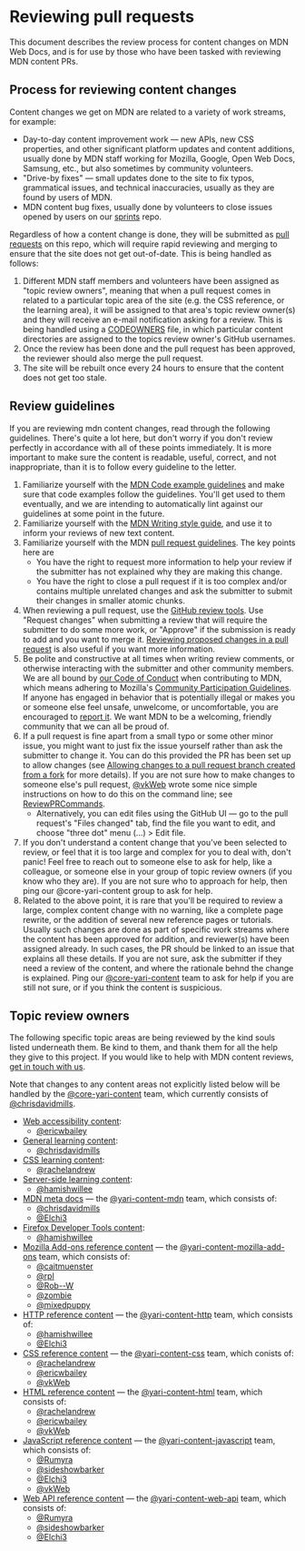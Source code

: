 # Reviewing pull requests

This document describes the review process for content changes on MDN Web Docs, and is for use by those who have been tasked with reviewing MDN content PRs.

## Process for reviewing content changes

Content changes we get on MDN are related to a variety of work streams, for example:

* Day-to-day content improvement work — new APIs, new CSS properties, and other significant platform updates and content additions, usually done by MDN staff working for Mozilla, Google, Open Web Docs, Samsung, etc., but also sometimes by community volunteers.
* "Drive-by fixes" — small updates done to the site to fix typos, grammatical issues, and technical inaccuracies, usually as they are found by users of MDN.
* MDN content bug fixes, usually done by volunteers to close issues opened by users on our [sprints](https://github.com/mdn/sprints/issues) repo.

Regardless of how a content change is done, they will be submitted as [pull requests](https://github.com/mdn/content/pulls) on this repo, which will require rapid reviewing and merging to ensure that the site does not get out-of-date. This is being handled as follows:

1. Different MDN staff members and volunteers have been assigned as "topic review owners", meaning that when a pull request comes in related to a particular topic area of the site (e.g. the CSS reference, or the learning area), it will be assigned to that area's topic review owner(s) and they will receive an e-mail notification asking for a review. This is being handled using a [CODEOWNERS](https://github.com/mdn/content/blob/main/.github/CODEOWNERS) file, in which particular content directories are assigned to the topics review owner's GitHub usernames.
1. Once the review has been done and the pull request has been approved, the reviewer should also merge the pull request.
1. The site will be rebuilt once every 24 hours to ensure that the content does not get too stale.

## Review guidelines

If you are reviewing mdn content changes, read through the following guidelines. There's quite a lot here, but don't worry if you don't review perfectly in accordance with all of these points immediately. It is more important to make sure the content is readable, useful, correct, and not inappropriate, than it is to follow every guideline to the letter.

1. Familiarize yourself with the [MDN Code example guidelines](https://developer.mozilla.org/en-US/docs/MDN/Guidelines/Code_guidelines) and make sure that code examples follow the guidelines. You'll get used to them eventually, and we are intending to automatically lint against our guidelines at some point in the future.
1. Familiarize yourself with the [MDN Writing style guide](https://developer.mozilla.org/en-US/docs/MDN/Guidelines/Writing_style_guide), and use it to inform your reviews of new text content.
1. Familiarize yourself with the MDN [pull request guidelines](https://github.com/mdn/content/blob/main/README.md#pull-request-etiquette). The key points here are
   * You have the right to request more information to help your review if the submitter has not explained why they are making this change.
   * You have the right to close a pull request if it is too complex and/or contains multiple unrelated changes and ask the submitter to submit their changes in smaller atomic chunks.
1. When reviewing a pull request, use the [GitHub review tools](https://docs.github.com/en/free-pro-team@latest/github/collaborating-with-issues-and-pull-requests/about-pull-request-reviews). Use "Request changes" when submitting a review that will require the submitter to do some more work, or "Approve" if the submission is ready to add and you want to merge it. [Reviewing proposed changes in a pull request](https://docs.github.com/en/free-pro-team@latest/github/collaborating-with-issues-and-pull-requests/reviewing-proposed-changes-in-a-pull-request) is also useful if you want more information.
1. Be polite and constructive at all times when writing review comments, or otherwise interacting with the submitter and other community members. We are all bound by [our Code of Conduct](CODE_OF_CONDUCT.md) when contributing to MDN, which means adhering to Mozilla's [Community Participation Guidelines](https://www.mozilla.org/en-US/about/governance/policies/participation/). If anyone has engaged in behavior that is potentially illegal or makes you or someone else feel unsafe, unwelcome, or uncomfortable, you are encouraged to [report it](https://www.mozilla.org/en-US/about/governance/policies/participation/reporting/). We want MDN to be a welcoming, friendly community that we can all be proud of.
1. If a pull request is fine apart from a small typo or some other minor issue, you might want to just fix the issue yourself rather than ask the submitter to change it. You can do this provided the PR has been set up to allow changes (see [Allowing changes to a pull request branch created from a fork](https://docs.github.com/en/free-pro-team@latest/github/collaborating-with-issues-and-pull-requests/allowing-changes-to-a-pull-request-branch-created-from-a-fork) for more details). If you are not sure how to make changes to someone else's pull request, [@vkWeb](https://github.com/vkWeb/) wrote some nice simple instructions on how to do this on the command line; see [ReviewPRCommands](https://gist.github.com/vkWeb/dcec82b079f1edc19478ddb58b0ffc5e). 
   * Alternatively, you can edit files using the GitHub UI — go to the pull request's "Files changed" tab, find the file you want to edit, and choose "three dot" menu (...) > Edit file. 
1. If you don't understand a content change that you've been selected to review, or feel that it is too large and complex for you to deal with, don't panic! Feel free to reach out to someone else to ask for help, like a colleague, or someone else in your group of topic review owners (if you know who they are). If you are not sure who to approach for help, then ping our @core-yari-content group to ask for help.
1. Related to the above point, it is rare that you'll be required to review a large, complex content change with no warning, like a complete page rewrite, or the addition of several new reference pages or tutorials. Usually such changes are done as part of specific work streams where the content has been approved for addition, and reviewer(s) have been assigned already. In such cases, the PR should be linked to an issue that explains all these details. If you are not sure, ask the submitter if they need a review of the content, and where the rationale behnd the change is explained. Ping our [@core-yari-content](https://github.com/orgs/mdn/teams/core-yari-content) team to ask for help if you are still not sure, or if you think the content is suspicious.


## Topic review owners

The following specific topic areas are being reviewed by the kind souls listed underneath them. Be kind to them, and thank them for all the help they give to this project. If you would like to help with MDN content reviews, [get in touch with us](https://developer.mozilla.org/en-US/docs/MDN/Contribute/Getting_started#Step_4_Ask_for_help).

Note that changes to any content areas not explicitly listed below will be handled by the [@core-yari-content](https://github.com/orgs/mdn/teams/core-yari-content) team, which currently consists of [@chrisdavidmills](https://github.com/chrisdavidmills/).

* [Web accessibility content](https://github.com/mdn/content/tree/main/files/en-us/web/accessibility):
  * [@ericwbailey](https://github.com/ericwbailey)
* [General learning content](https://github.com/mdn/content/tree/main/files/en-us/learn):
  * [@chrisdavidmills](https://github.com/chrisdavidmills/)
* [CSS learning content](https://github.com/mdn/content/tree/main/files/en-us/learn/css):
  * [@rachelandrew](https://github.com/rachelandrew)
* [Server-side learning content](https://github.com/mdn/content/tree/main/files/en-us/learn/server-side):
  * [@hamishwillee](https://github.com/hamishwillee)
* [MDN meta docs](https://github.com/mdn/content/tree/main/files/en-us/mdn) — the [@yari-content-mdn](https://github.com/orgs/mdn/teams/yari-content-mdn) team, which consists of:
  * [@chrisdavidmills](https://github.com/chrisdavidmills/)
  * [@Elchi3](https://github.com/Elchi3)
* [Firefox Developer Tools content](https://github.com/mdn/content/tree/main/files/en-us/tools):
  * [@hamishwillee](https://github.com/hamishwillee)
* [Mozilla Add-ons reference content](https://github.com/mdn/content/tree/main/files/en-us/mozilla/add-ons) — the [@yari-content-mozilla-add-ons](https://github.com/orgs/mdn/teams/yari-content-mozilla-add-ons) team, which consists of:
  * [@caitmuenster](https://github.com/caitmuenster)
  * [@rpl](https://github.com/rpl)
  * [@Rob--W](https://github.com/Rob--W)
  * [@zombie](https://github.com/zombie)
  * [@mixedpuppy](https://github.com/mixedpuppy)
* [HTTP reference content](https://github.com/mdn/content/tree/main/files/en-us/web/http) — the [@yari-content-http](https://github.com/orgs/mdn/teams/yari-content-http) team, which consists of:
  * [@hamishwillee](https://github.com/hamishwillee)
  * [@Elchi3](https://github.com/Elchi3)
* [CSS reference content](https://github.com/mdn/content/tree/main/files/en-us/web/css) — the [@yari-content-css](https://github.com/orgs/mdn/teams/yari-content-css) team, which conists of:
  * [@rachelandrew](https://github.com/rachelandrew)
  * [@ericwbailey](https://github.com/ericwbailey)
  * [@vkWeb](https://github.com/vkWeb/)
* [HTML reference content](https://github.com/mdn/content/tree/main/files/en-us/web/html) — the [@yari-content-html](https://github.com/orgs/mdn/teams/yari-content-html) team, which consists of:
  * [@rachelandrew](https://github.com/rachelandrew)
  * [@ericwbailey](https://github.com/ericwbailey)
  * [@vkWeb](https://github.com/vkWeb/)
* [JavaScript reference content](https://github.com/mdn/content/tree/main/files/en-us/web/javascript) — the [@yari-content-javascript](https://github.com/orgs/mdn/teams/yari-content-javascript) team, which consists of:
  * [@Rumyra](https://github.com/Rumyra)
  * [@sideshowbarker](https://github.com/sideshowbarker)
  * [@Elchi3](https://github.com/Elchi3)
  * [@vkWeb](https://github.com/vkWeb/)
* [Web API reference content](https://github.com/mdn/content/tree/main/files/en-us/web/api) — the [@yari-content-web-api](https://github.com/orgs/mdn/teams/yari-content-web-api) team, which consists of:
  * [@Rumyra](https://github.com/Rumyra)
  * [@sideshowbarker](https://github.com/sideshowbarker)
  * [@Elchi3](https://github.com/Elchi3)
